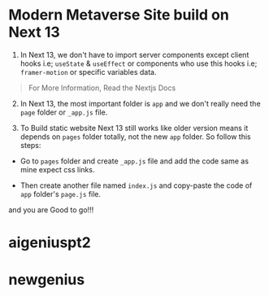 # Modern Metaverse Site build on Next 13

1. In Next 13, we don't have to import server components except client hooks i.e; `useState` & `useEffect` or components who use this hooks i.e; `framer-motion` or specific variables data.

> For More Information, Read the Nextjs Docs

2. In Next 13, the most important folder is `app` and we don't really need the `page` folder or `_app.js` file.

3. To Build static website Next 13 still works like older version means it depends on `pages` folder totally, not the new `app` folder. So follow this steps:

- Go to `pages` folder and create `_app.js` file and add the code same as mine expect css links.

- Then create another file named `index.js` and copy-paste the code of `app` folder's `page.js` file.

and you are Good to go!!!
# aigeniuspt2
# newgenius
